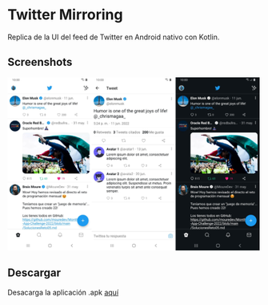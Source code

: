 # Twitter Mirroring
Replica de la UI del feed de Twitter en Android nativo con Kotlin.

## Screenshots 
![screenshots](https://github.com/Rviewer-Challenges/1blOUKhZqPYPWv5LJDPK/blob/devel/screenshots.png)

## Descargar
Desacarga la aplicación .apk [aquí](https://github.com/Rviewer-Challenges/1blOUKhZqPYPWv5LJDPK/raw/devel/app/debug/app-debug.apk)
